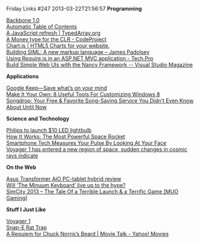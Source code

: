 Friday Links #247
2013-03-22T21:56:57
**Programming**

[Backbone 1.0](http://ashkenas.com/backbonejs-1.0/)   
[Automatic Table of Contents](http://css-tricks.com/automatic-table-of-contents/)   
[A JavaScript refresh | TypedArray.org](http://typedarray.org/javascript-refresh/)   
[A Money type for the CLR - CodeProject](http://www.codeproject.com/Articles/28244/A-Money-type-for-the-CLR)   
[Chart.js | HTML5 Charts for your website.](http://www.chartjs.org/)   
[Building SIML: A new markup language – James Padolsey](http://james.padolsey.com/javascript/building-siml-a-new-markup-language/)   
[Using Require.js in an ASP.NET MVC application - Tech.Pro](http://tech.pro/tutorial/1156/using-requirejs-in-an-aspnet-mvc-application)   
[Build Simple Web UIs with the Nancy Framework -- Visual Studio Magazine](http://visualstudiomagazine.com/articles/2013/03/01/simple-web-uis-with-the-nancy-framework.aspx)

**Applications**

[Google Keep—Save what’s on your mind](http://googleblog.blogspot.com/2013/03/google-keepsave-whats-on-your-mind.html)   
[Make It Your Own: 8 Useful Tools For Customizing Windows 8](http://www.makeuseof.com/tag/make-it-your-own-8-useful-tools-for-customizing-windows-8/)   
[Songdrop: Your Free & Favorite Song-Saving Service You Didn’t Even Know About Until Now](http://www.makeuseof.com/tag/songdrop-your-free-favorite-song-saving-service-you-didnt-even-know-about-until-now/)

**Science and Technology**

[Philips to launch $10 LED lightbulb](http://news.consumerreports.org/home/2013/03/led-lightbulb-philips-inexpensive-light-bulb-10-dollars.html?EXTKEY=I72RSHA)   
[How It Works: The Most Powerful Space Rocket](http://www.popsci.com/science/article/2013-03/most-powerful-space-rocket)   
[Smartphone Tech Measures Your Pulse By Looking At Your Face](http://www.popsci.com/technology/article/2013-03/smartphone-tech-measures-your-pulse-looking-your-face)   
[Voyager 1 has entered a new region of space, sudden changes in cosmic rays indicate](http://www.sciencedaily.com/releases/2013/03/130320134256.htm)

**On the Web**

[Asus Transformer AiO PC-tablet hybrid review](http://news.consumerreports.org/electronics/2013/03/asus-transformer-aio-pc-tablet-hybrid-first-look-review.html?EXTKEY=I72RSE0)   
[Will ‘The Minuum Keyboard’ live up to the hype?](http://www.freewaregenius.com/will-the-minuum-keyboard-live-up-to-the-hype/)   
[SimCity 2013 – The Tale Of a Terrible Launch & a Terrific Game [MUO Gaming]](http://www.makeuseof.com/tag/simcity-2013-the-tale-of-a-terrible-launch-a-terrific-game-muo-gaming/)

**Stuff I Just Like**

[Voyager 1](http://xkcd.com/1189/)   
[Snap-E Rat Trap](http://kk.org/cooltools/archives/10431)   
[A Requiem for Chuck Norris’s Beard | Movie Talk - Yahoo! Movies](http://movies.yahoo.com/blogs/movie-talk/requiem-chuck-norris-beard-234554988.html)
